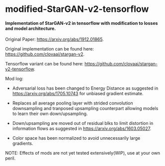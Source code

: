 # modified-StarGAN-v2-tensorflow

#### Implementation of StarGAN-v2 in tensorflow with modification to losses and model architecture.

Original Paper: https://arxiv.org/abs/1912.01865.

Original implementation can be found here: https://github.com/clovaai/stargan-v2.

Tensorflow variant can be found here: https://github.com/clovaai/stargan-v2-tensorflow.

Mod log:
* Adversarial loss has been changed to Energy Distance as suggested in https://arxiv.org/abs/1705.10743 for unbiased gradient estimate.

* Replaces all average pooling layer with strided convolution downsampling and tranposed upsampling counterpart allowing models to learn their own down/upsampling.

* Down/upsampling are moved out of residual blks to limit distortion in information flows as suggested in https://arxiv.org/abs/1603.05027.

* Color space has been normalized to avoid unnecessarily large gradients.

NOTE: Effects of mods are not yet tested extensively(WIP), use at your own peril. 
